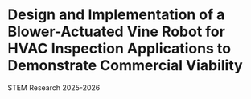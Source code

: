 # Design and Implementation of a Blower-Actuated Vine Robot for HVAC Inspection Applications to Demonstrate Commercial Viability

STEM Research 2025-2026

